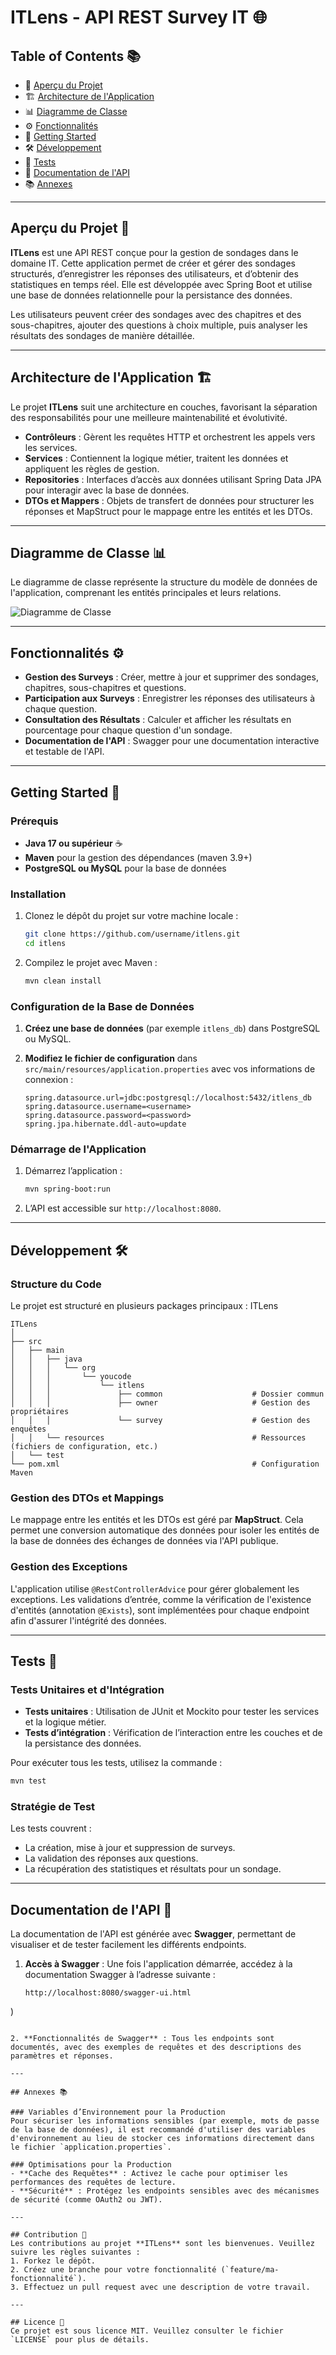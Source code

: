 
# ITLens - API REST Survey IT 🌐

## Table of Contents 📚
- 📄 [Aperçu du Projet](#aperçu-du-projet)
- 🏗️ [Architecture de l'Application](#architecture-de-lapplication)
- 📊 [Diagramme de Classe](#diagramme-de-classe)
- ⚙️ [Fonctionnalités](#fonctionnalités)
- 🚀 [Getting Started](#prise-en-main-getting-started)
- 🛠️ [Développement](#développement)
- 🧪 [Tests](#tests)
- 📜 [Documentation de l'API](#documentation-de-lapi)
- 📚 [Annexes](#annexes)

---

## Aperçu du Projet 📄
**ITLens** est une API REST conçue pour la gestion de sondages dans le domaine IT. Cette application permet de créer et gérer des sondages structurés, d’enregistrer les réponses des utilisateurs, et d’obtenir des statistiques en temps réel. Elle est développée avec Spring Boot et utilise une base de données relationnelle pour la persistance des données.

Les utilisateurs peuvent créer des sondages avec des chapitres et des sous-chapitres, ajouter des questions à choix multiple, puis analyser les résultats des sondages de manière détaillée.

---

## Architecture de l'Application 🏗️
Le projet **ITLens** suit une architecture en couches, favorisant la séparation des responsabilités pour une meilleure maintenabilité et évolutivité.

- **Contrôleurs** : Gèrent les requêtes HTTP et orchestrent les appels vers les services.
- **Services** : Contiennent la logique métier, traitent les données et appliquent les règles de gestion.
- **Repositories** : Interfaces d’accès aux données utilisant Spring Data JPA pour interagir avec la base de données.
- **DTOs et Mappers** : Objets de transfert de données pour structurer les réponses et MapStruct pour le mappage entre les entités et les DTOs.

---

## Diagramme de Classe 📊
Le diagramme de classe représente la structure du modèle de données de l'application, comprenant les entités principales et leurs relations.

![Diagramme de Classe](https://simplonline-v3-prod.s3.eu-west-3.amazonaws.com/media/image/png/itlens-dc-671e96b532997801426173.png)

---

## Fonctionnalités ️️⚙️

- **Gestion des Surveys** : Créer, mettre à jour et supprimer des sondages, chapitres, sous-chapitres et questions.
- **Participation aux Surveys** : Enregistrer les réponses des utilisateurs à chaque question.
- **Consultation des Résultats** : Calculer et afficher les résultats en pourcentage pour chaque question d'un sondage.
- **Documentation de l'API** : Swagger pour une documentation interactive et testable de l'API.

---

## Getting Started 🚀

### Prérequis
- **Java 17 ou supérieur** ☕
- **Maven** pour la gestion des dépendances (maven 3.9+)
- **PostgreSQL ou MySQL** pour la base de données

### Installation
1. Clonez le dépôt du projet sur votre machine locale :
   ```bash
   git clone https://github.com/username/itlens.git
   cd itlens
   ```

2. Compilez le projet avec Maven :
   ```bash
   mvn clean install
   ```

### Configuration de la Base de Données
1. **Créez une base de données** (par exemple `itlens_db`) dans PostgreSQL ou MySQL.

2. **Modifiez le fichier de configuration** dans `src/main/resources/application.properties` avec vos informations de connexion :
   ```properties
   spring.datasource.url=jdbc:postgresql://localhost:5432/itlens_db
   spring.datasource.username=<username>
   spring.datasource.password=<password>
   spring.jpa.hibernate.ddl-auto=update
   ```

### Démarrage de l'Application
1. Démarrez l’application :
   ```bash
   mvn spring-boot:run
   ```

2. L’API est accessible sur `http://localhost:8080`.

---

## Développement 🛠️

### Structure du Code
Le projet est structuré en plusieurs packages principaux :
ITLens
````
ITLens
│
├── src
│   ├── main
│   │   ├── java
│   │   │   └── org
│   │   │       └── youcode
│   │   │           └── itlens
│   │   │               ├── common                    # Dossier commun
│   │   │               ├── owner                     # Gestion des propriétaires
│   │   │               └── survey                    # Gestion des enquêtes
│   │   └── resources                                 # Ressources (fichiers de configuration, etc.)
│   └── test
└── pom.xml                                           # Configuration Maven
````

### Gestion des DTOs et Mappings
Le mappage entre les entités et les DTOs est géré par **MapStruct**. Cela permet une conversion automatique des données pour isoler les entités de la base de données des échanges de données via l'API publique.

### Gestion des Exceptions
L'application utilise `@RestControllerAdvice` pour gérer globalement les exceptions. Les validations d’entrée, comme la vérification de l'existence d'entités (annotation `@Exists`), sont implémentées pour chaque endpoint afin d'assurer l'intégrité des données.

---

## Tests 🧪

### Tests Unitaires et d'Intégration
- **Tests unitaires** : Utilisation de JUnit et Mockito pour tester les services et la logique métier.
- **Tests d’intégration** : Vérification de l’interaction entre les couches et de la persistance des données.

Pour exécuter tous les tests, utilisez la commande :
```bash
mvn test
```

### Stratégie de Test
Les tests couvrent :
- La création, mise à jour et suppression de surveys.
- La validation des réponses aux questions.
- La récupération des statistiques et résultats pour un sondage.

---

## Documentation de l'API 📖

La documentation de l'API est générée avec **Swagger**, permettant de visualiser et de tester facilement les différents endpoints.

1. **Accès à Swagger** : Une fois l'application démarrée, accédez à la documentation Swagger à l’adresse suivante :
   ```
   http://localhost:8080/swagger-ui.html
)
   ```

2. **Fonctionnalités de Swagger** : Tous les endpoints sont documentés, avec des exemples de requêtes et des descriptions des paramètres et réponses.

---

## Annexes 📚

### Variables d’Environnement pour la Production
Pour sécuriser les informations sensibles (par exemple, mots de passe de la base de données), il est recommandé d'utiliser des variables d'environnement au lieu de stocker ces informations directement dans le fichier `application.properties`.

### Optimisations pour la Production
- **Cache des Requêtes** : Activez le cache pour optimiser les performances des requêtes de lecture.
- **Sécurité** : Protégez les endpoints sensibles avec des mécanismes de sécurité (comme OAuth2 ou JWT).

---

## Contribution 🤝
Les contributions au projet **ITLens** sont les bienvenues. Veuillez suivre les règles suivantes :
1. Forkez le dépôt.
2. Créez une branche pour votre fonctionnalité (`feature/ma-fonctionnalité`).
3. Effectuez un pull request avec une description de votre travail.

---

## Licence 📜
Ce projet est sous licence MIT. Veuillez consulter le fichier `LICENSE` pour plus de détails.
